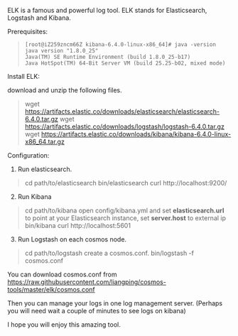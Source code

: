 ELK is a famous and powerful log tool.  ELK stands for Elasticsearch,  Logstash and Kibana.

Prerequisites:

>     [root@iZ259zncm66Z kibana-6.4.0-linux-x86_64]# java -version
>     java version "1.8.0_25"
>     Java(TM) SE Runtime Environment (build 1.8.0_25-b17)
>     Java HotSpot(TM) 64-Bit Server VM (build 25.25-b02, mixed mode)

Install ELK:

download and unzip the following files.

> wget https://artifacts.elastic.co/downloads/elasticsearch/elasticsearch-6.4.0.tar.gz
> wget https://artifacts.elastic.co/downloads/logstash/logstash-6.4.0.tar.gz
> wget https://artifacts.elastic.co/downloads/kibana/kibana-6.4.0-linux-x86_64.tar.gz

Configuration:

1. Run elasticsearch.

> cd path/to/elasticsearch
> bin/elasticsearch
> curl http://localhost:9200/

2. Run Kibana

> cd path/to/kibana
> open config/kibana.yml and set **elasticsearch.url** to point at your Elasticsearch instance, set **server.host** to external ip
> bin/kibana
> curl http://localhost:5601

3. Run Logstash on each cosmos node.
> cd path/to/logstash
> create a cosmos.conf.
> bin/logstash -f cosmos.conf

You can download cosmos.conf from https://raw.githubusercontent.com/liangping/cosmos-tools/master/elk/cosmos.conf

Then you can manage your logs in one log management server. (Perhaps you will need wait a couple of minutes to see logs on kibana)

I hope you will enjoy this amazing tool.
